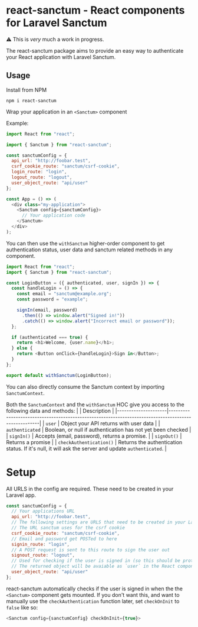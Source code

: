 # react-sanctum - React components for Laravel Sanctum

⚠️ This is _very_ much a work in progress.

The react-sanctum package aims to provide an easy way to authenticate your React application with Laravel Sanctum.

## Usage

Install from NPM

```
npm i react-sanctum
```

Wrap your application in an `<Sanctum>` component

Example:

```js
import React from "react";

import { Sanctum } from "react-sanctum";

const sanctumConfig = {
  api_url: "http://foobar.test",
  csrf_cookie_route: "sanctum/csrf-cookie",
  login_route: "login",
  logout_route: "logout",
  user_object_route: "api/user"
};

const App = () => (
  <div class="my-application">
    <Sanctum config={sanctumConfig}>
      // Your application code
    </Sanctum>
  </div>
);
```

You can then use the `withSanctum` higher-order component to get authentication status, user data and sanctum related methods in any component.

```js
import React from "react";
import { Sanctum } from "react-sanctum";

const LoginButton = ({ authenticated, user, signIn }) => {
  const handleLogin = () => {
    const email = "sanctum@example.org";
    const password = "example";

    signIn(email, password)
      .then(() => window.alert("Signed in!"))
      .catch(() => window.alert("Incorrect email or password"));
  };

  if (authenticated === true) {
    return <h1>Welcome, {user.name}</h1>;
  } else {
    return <Button onClick={handleLogin}>Sign in</Button>;
  }
};

export default withSanctum(LoginButton);
```

You can also directly consume the Sanctum context by importing `SanctumContext`.

Both the `SanctumContext` and the `withSanctum` HOC give you access to the following data and methods:
| | Description |
|---------------------|-----------------------------------------------------------------------------------------------------|
| `user` | Object your API returns with user data |
| `authenticated` | Boolean, or null if authentication has not yet been checked |
| `signIn()` | Accepts (email, password), returns a promise. |
| `signOut()` | Returns a promise |
| `checkAuthentication()` | Returns the authentication status. If it's null, it will ask the server and update `authenticated`. |

# Setup

All URLS in the config are required. These need to be created in your Laravel app.

```js
const sanctumConfig = {
  // Your applications URL
  api_url: "http://foobar.test",
  // The following settings are URLS that need to be created in your Laravel application
  // The URL sanctum uses for the csrf cookie
  csrf_cookie_route: "sanctum/csrf-cookie",
  // Email and password get POSTed to here
  signin_route: "login",
  // A POST request is sent to this route to sign the user out
  signout_route: "logout",
  // Used for checking if the user is signed in (so this should be protected)
  // The returned object will be avaiable as `user` in the React components.
  user_object_route: "api/user"
};
```

react-sanctum automatically checks if the user is signed in when the the `<Sanctum>` component gets mounted. If you don't want this, and want to manually use the `checkAuthentication` function later, set `checkOnInit` to `false` like so:

```js
<Sanctum config={sanctumConfig} checkOnInit={true}>
```
